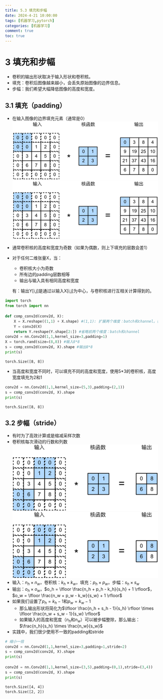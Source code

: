 ```yaml
---
title: 5.3 填充和步幅
date: 2024-4-21 10:00:00
tags: [机器学习,pytorch]
categories: [机器学习]
comment: true
toc: true
---
```

#  
<!--more-->
# 3 填充和步幅
- 卷积的输出形状取决于输入形状和卷积核。
- 填充：卷积后图像越来越小，会丢失原始图像的边界信息。
- 步幅：我们希望大幅降低图像的高度和宽度。
## 3.1 填充（padding）
- 在输入图像的边界填充元素（通常是0）
![](../../../../../../themes/yilia/source/img/deeplearning/code/pytorch/5_convolution/3_padding/1.png)
![](img/deeplearning/code/pytorch/5_convolution/3_padding/1.png)
- 通常卷积核的高度和宽度为奇数（如果为偶数，则上下填充的层数会差1）
- 对于任何二维张量X，当：
    - 卷积核大小为奇数
    - 所有边的padding层数相等
    - 输出与输入具有相同高度和宽度
    
    有：输出Y[i,j]是通过以输入X[i,j]为中心，与卷积核进行互相关计算得到的。


```python
import torch
from torch import nn

def comp_conv2d(conv2d, X):
    X = X.reshape((1,1) + X.shape) #(1,1): 扩展两个维度：batch和channel。得到(1,1,8,8)
    Y = conv2d(X)
    return Y.reshape(Y.shape[2:]) #省略前两个维度：batch和channel
conv2d = nn.Conv2d(1,1,kernel_size=3,padding=1)
X = torch.rand(size=(8,8)) #输入8*8
s = comp_conv2d(conv2d, X).shape #输出8*8
print(s)
```

    torch.Size([8, 8])
    

- 当高度和宽度不同时，可以填充不同的高度和宽度，使用5*3的卷积核，高度宽度填充为2和1


```python
conv2d = nn.Conv2d(1,1,kernel_size=(5,3),padding=(2,1))
s = comp_conv2d(conv2d, X).shape
print(s)
```

    torch.Size([8, 8])
    

## 3.2 步幅（stride）
- 有时为了高效计算或是缩减采样次数
- 卷积核每次滑动的行数和列数
![](../../../../../../themes/yilia/source/img/deeplearning/code/pytorch/5_convolution/3_padding/2.png)
![](img/deeplearning/code/pytorch/5_convolution/3_padding/2.png)
- 输入：$n_h \times n_w$，卷积核：$k_h \times k_w$，填充：$p_h \times p_w$，步幅：$s_h \times s_w$
- 输出：$o_h \times o_w$，$o_h = \lfloor \frac{n_h + p_h - k_h}{s_h} + 1 \rfloor$，$o_w = \lfloor \frac{n_w + p_w - k_w}{s_w} + 1 \rfloor$
- 如果我们设置了$p_h = k_h - 1$和$p_w = k_w - 1$
    - 那么输出形状将简化为$\lfloor \frac{n_h + s_h - 1}{s_h} \rfloor \times \lfloor \frac{n_w + s_w - 1}{s_w} \rfloor$
    - 如果输入的高度和宽度（$n_h$和$n_w$）可以被步幅整除，那么输出：$\frac{n_h}{s_h} \times \frac{n_w}{s_w}$
- 实践中，我们很少使用不一致的padding和stride


```python
# 缩小一倍
conv2d = nn.Conv2d(1,1,kernel_size=3,padding=1,stride=2)
s = comp_conv2d(conv2d, X).shape
print(s)

conv2d = nn.Conv2d(1,1,kernel_size=(3,5),padding=(0,1),stride=(3,4))
s = comp_conv2d(conv2d, X).shape
print(s)
```

    torch.Size([4, 4])
    torch.Size([2, 2])
    

